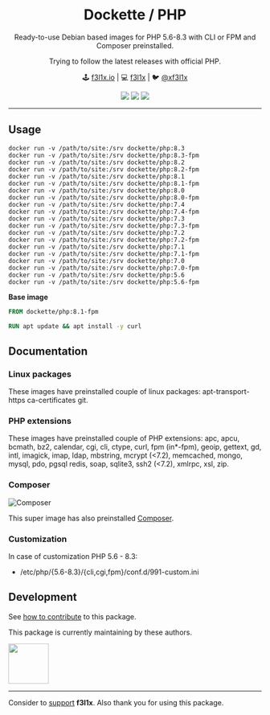 <h1 align=center>Dockette / PHP</h1>

<p align=center>
   Ready-to-use Debian based images for PHP 5.6-8.3 with CLI or FPM and Composer preinstalled.
</p>

<p align=center>
    Trying to follow the latest releases with official PHP.
</p>

<p align=center>
🕹 <a href="https://f3l1x.io">f3l1x.io</a> | 💻 <a href="https://github.com/f3l1x">f3l1x</a> | 🐦 <a href="https://twitter.com/xf3l1x">@xf3l1x</a>
</p>

<p align=center>
  <a href="https://hub.docker.com/r/dockette/php/"><img src="https://badgen.net/docker/pulls/dockette/php"></a>
  <a href="https://bit.ly/ctteg"><img src="https://badgen.net/badge/support/gitter/cyan"></a>
  <a href="https://github.com/sponsors/f3l1x"><img src="https://badgen.net/badge/sponsor/donations/F96854"></a>
</p>

-----

## Usage

```
docker run -v /path/to/site:/srv dockette/php:8.3
docker run -v /path/to/site:/srv dockette/php:8.3-fpm
docker run -v /path/to/site:/srv dockette/php:8.2
docker run -v /path/to/site:/srv dockette/php:8.2-fpm
docker run -v /path/to/site:/srv dockette/php:8.1
docker run -v /path/to/site:/srv dockette/php:8.1-fpm
docker run -v /path/to/site:/srv dockette/php:8.0
docker run -v /path/to/site:/srv dockette/php:8.0-fpm
docker run -v /path/to/site:/srv dockette/php:7.4
docker run -v /path/to/site:/srv dockette/php:7.4-fpm
docker run -v /path/to/site:/srv dockette/php:7.3
docker run -v /path/to/site:/srv dockette/php:7.3-fpm
docker run -v /path/to/site:/srv dockette/php:7.2
docker run -v /path/to/site:/srv dockette/php:7.2-fpm
docker run -v /path/to/site:/srv dockette/php:7.1
docker run -v /path/to/site:/srv dockette/php:7.1-fpm
docker run -v /path/to/site:/srv dockette/php:7.0
docker run -v /path/to/site:/srv dockette/php:7.0-fpm
docker run -v /path/to/site:/srv dockette/php:5.6
docker run -v /path/to/site:/srv dockette/php:5.6-fpm
```

**Base image**

```Dockerfile
FROM dockette/php:8.1-fpm

RUN apt update && apt install -y curl 
```

## Documentation

### Linux packages

These images have preinstalled couple of linux packages: apt-transport-https ca-certificates git.

### PHP extensions

These images have preinstalled couple of PHP extensions: apc, apcu, bcmath, bz2, calendar, cgi, cli, ctype, curl, fpm (in*-fpm), geoip, gettext, gd, intl, imagick, imap, ldap, mbstring, mcrypt (<7.2), memcached, mongo, mysql, pdo, pgsql redis, soap, sqlite3, ssh2 (<7.2), xmlrpc, xsl, zip.

### Composer

![Composer](https://avatars3.githubusercontent.com/u/837015?v=3&s=200)

This super image has also preinstalled [Composer](https://getcomposer.org).

### Customization

In case of customization PHP 5.6 - 8.3:

- /etc/php/{5.6-8.3}/{cli,cgi,fpm}/conf.d/991-custom.ini

## Development

See [how to contribute](https://contributte.org/contributing.html) to this package.

This package is currently maintaining by these authors.

<a href="https://github.com/f3l1x">
    <img width="80" height="80" src="https://avatars2.githubusercontent.com/u/538058?v=3&s=80">
</a>

-----

Consider to [support](https://github.com/sponsors/f3l1x) **f3l1x**. Also thank you for using this package.
